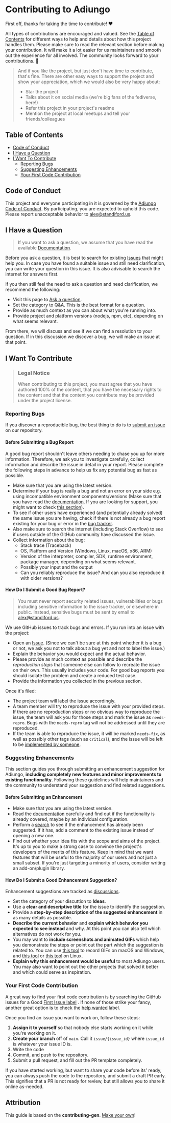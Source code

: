 <!-- omit in toc -->

# Contributing to Adiungo

First off, thanks for taking the time to contribute! ❤️

All types of contributions are encouraged and valued. See the [Table of Contents](#table-of-contents) for different ways
to help and details about how this project handles them. Please make sure to read the relevant section before making
your contribution. It will make it a lot easier for us maintainers and smooth out the experience for all involved. The
community looks forward to your contributions. 🎉

> And if you like the project, but just don't have time to contribute, that's fine. There are other easy ways to support
> the project and show your appreciation, which we would also be very happy about:
> - Star the project
> - Talks about it on social media (we're big fans of the fediverse, here!)
> - Refer this project in your project's readme
> - Mention the project at local meetups and tell your friends/colleagues

<!-- omit in toc -->

## Table of Contents

- [Code of Conduct](#code-of-conduct)
- [I Have a Question](#i-have-a-question)
- [I Want To Contribute](#i-want-to-contribute)
    - [Reporting Bugs](#reporting-bugs)
    - [Suggesting Enhancements](#suggesting-enhancements)
    - [Your First Code Contribution](#your-first-code-contribution)

## Code of Conduct

This project and everyone participating in it is governed by the
[Adiungo Code of Conduct](https://github.com/adiungo/coreblob/master/CODE_OF_CONDUCT.md).
By participating, you are expected to uphold this code. Please report unacceptable behavior
to <alex@standiford.us>.

## I Have a Question

> If you want to ask a question, we assume that you have read the
> available [Documentation](https://github.com/adiungo/core/wiki).

Before you ask a question, it is best to search for existing [Issues](https://github.com/adiungo/core/issues) that might
help you. In case you have found a suitable issue and still need clarification, you can write your question in this
issue. It is also advisable to search the internet for answers first.

If you then still feel the need to ask a question and need clarification, we recommend the following:

- Visit this page to [Ask a question](https://github.com/adiungo/core/discussions/new).
- Set the category to Q&A. This is the best format for a question.
- Provide as much context as you can about what you're running into.
- Provide project and platform versions (nodejs, npm, etc), depending on what seems relevant.

From there, we will discuss and see if we can find a resolution to your question. If in this discussion we discover a
bug, we will make an issue at that point.

## I Want To Contribute

> ### Legal Notice <!-- omit in toc -->
> When contributing to this project, you must agree that you have authored 100% of the content, that you have the
> necessary rights to the content and that the content you contribute may be provided under the project license.

### Reporting Bugs

If you discover a reproducible bug, the best thing to do is
to [submit an issue](https://github.com/adiungo/core/issues/new) on our repository.

<!-- omit in toc -->

#### Before Submitting a Bug Report

A good bug report shouldn't leave others needing to chase you up for more information. Therefore, we ask you to
investigate carefully, collect information and describe the issue in detail in your report. Please complete the
following steps in advance to help us fix any potential bug as fast as possible.

- Make sure that you are using the latest version.
- Determine if your bug is really a bug and not an error on your side e.g. using incompatible environment
  components/versions (Make sure that you have read the [documentation](https://github.com/adiungo/core/wiki). If you
  are looking for support, you might want to check [this section](#i-have-a-question)).
- To see if other users have experienced (and potentially already solved) the same issue you are having, check if there
  is not already a bug report existing for your bug or error in
  the [bug tracker](https://github.com/adiungo/coreissues?q=label%3Abug).
- Also make sure to search the internet (including Stack Overflow) to see if users outside of the GitHub community have
  discussed the issue.
- Collect information about the bug:
    - Stack trace (Traceback)
    - OS, Platform and Version (Windows, Linux, macOS, x86, ARM)
    - Version of the interpreter, compiler, SDK, runtime environment, package manager, depending on what seems relevant.
    - Possibly your input and the output
    - Can you reliably reproduce the issue? And can you also reproduce it with older versions?

<!-- omit in toc -->

#### How Do I Submit a Good Bug Report?

> You must never report security related issues, vulnerabilities or bugs including sensitive information to the issue
> tracker, or elsewhere in public. Instead, sensitive bugs must be sent by email to <alex@standiford.us>.
<!-- You may add a PGP key to allow the messages to be sent encrypted as well. -->

We use GitHub issues to track bugs and errors. If you run into an issue with the project:

- Open an [Issue](https://github.com/adiungo/core/issues/new). (Since we can't be sure at this point whether it is a bug
  or not, we ask you not to talk about a bug yet and not to label the issue.)
- Explain the behavior you would expect and the actual behavior.
- Please provide as much context as possible and describe the *reproduction steps* that someone else can follow to
  recreate the issue on their own. This usually includes your code. For good bug reports you should isolate the problem
  and create a reduced test case.
- Provide the information you collected in the previous section.

Once it's filed:

- The project team will label the issue accordingly.
- A team member will try to reproduce the issue with your provided steps. If there are no reproduction steps or no
  obvious way to reproduce the issue, the team will ask you for those steps and mark the issue as `needs-repro`. Bugs
  with the `needs-repro` tag will not be addressed until they are reproduced.
- If the team is able to reproduce the issue, it will be marked `needs-fix`, as well as possibly other tags (such
  as `critical`), and the issue will be left to be [implemented by someone](#your-first-code-contribution).

<!-- You might want to create an issue template for bugs and errors that can be used as a guide and that defines the structure of the information to be included. If you do so, reference it here in the description. -->

### Suggesting Enhancements

This section guides you through submitting an enhancement suggestion for Adiungo, **including completely new features
and minor improvements to existing functionality**. Following these guidelines will help maintainers and the community
to understand your suggestion and find related suggestions.

<!-- omit in toc -->

#### Before Submitting an Enhancement

- Make sure that you are using the latest version.
- Read the [documentation](https://github.com/adiungo/core/wiki) carefully and find out if the functionality is already
  covered, maybe by an individual configuration.
- Perform a [search](https://github.com/adiungo/core/issues) to see if the enhancement has already been suggested. If it
  has, add a comment to the existing issue instead of opening a new one.
- Find out whether your idea fits with the scope and aims of the project. It's up to you to make a strong case to
  convince the project's developers of the merits of this feature. Keep in mind that we want features that will be
  useful to the majority of our users and not just a small subset. If you're just targeting a minority of users,
  consider writing an add-on/plugin library.

<!-- omit in toc -->

#### How Do I Submit a Good Enhancement Suggestion?

Enhancement suggestions are tracked as [discussions](https://github.com/adiungo/core/discussions).

- Set the category of your discuttion to **Ideas**.
- Use a **clear and descriptive title** for the issue to identify the suggestion.
- Provide a **step-by-step description of the suggested enhancement** in as many details as possible.
- **Describe the current behavior** and **explain which behavior you expected to see instead** and why. At this point
  you can also tell which alternatives do not work for you.
- You may want to **include screenshots and animated GIFs** which help you demonstrate the steps or point out the part
  which the suggestion is related to. You can use [this tool](https://www.cockos.com/licecap/) to record GIFs on macOS
  and Windows, and [this tool](https://github.com/colinkeenan/silentcast)
  or [this tool](https://github.com/GNOME/byzanz) on
  Linux. <!-- this should only be included if the project has a GUI -->
- **Explain why this enhancement would be useful** to most Adiungo users. You may also want to point out the other
  projects that solved it better and which could serve as inspiration.

<!-- You might want to create an issue template for enhancement suggestions that can be used as a guide and that defines the structure of the information to be included. If you do so, reference it here in the description. -->

### Your First Code Contribution

A great way to find your first code contribution is by searching the GitHub issues for a
Good [First Issue label](https://github.com/adiungo/core/issues?q=is%3Aissue+is%3Aopen+no%3Aassignee+label%3A%22good+first+issue%22)
.
If none of those strike your fancy, another great option is to check
the [help wanted](https://github.com/adiungo/core/issues?q=is%3Aissue+is%3Aopen+label%3A%22help+wanted%22+no%3Aassignee)
label.

Once you find an issue you want to work on, follow these steps:

1. **Assign it to yourself** so that nobody else starts working on it while you're working on it.
2. **Create your branch** off of `main`. Call it `issue/{issue_id}` where `issue_id` is whatever your issue ID is.
3. Write the code
4. Commit, and push to the repository.
5. Submit a pull request, and fill out the PR template completely.

If you have started working, but want to share your code before its' ready, you can always push the code to the
repository, and submit a draft PR early. This signifies that a PR is not ready for review, but still allows you to share
it online as-needed.

## Attribution

This guide is based on the **contributing-gen**. [Make your own](https://github.com/bttger/contributing-gen)!